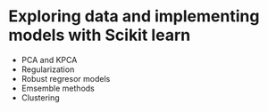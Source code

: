 # Exploring data and implementing models with Scikit learn
* PCA and KPCA
* Regularization
* Robust regresor models
* Emsemble methods
* Clustering